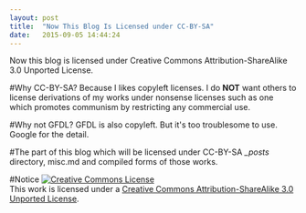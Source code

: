 ```yaml
---
layout: post
title:  "Now This Blog Is Licensed under CC-BY-SA"
date:   2015-09-05 14:44:24
---
```

Now this blog is licensed under Creative Commons Attribution-ShareAlike 3.0 Unported License.

#Why CC-BY-SA?
Because I likes copyleft licenses. I do __NOT__ want others to license
derivations of my works under nonsense licenses such as one which promotes
communism by restricting any commercial use.

#Why not GFDL?
GFDL is also copyleft. But it's too troublesome to use. Google for the detail.

#The part of this blog which will be licensed under CC-BY-SA
_\_posts_ directory, misc.md and compiled forms of those works.

#Notice
<a rel="license" href="http://creativecommons.org/licenses/by-sa/3.0/"><img alt="Creative Commons License" style="border-width:0" src="https://i.creativecommons.org/l/by-sa/3.0/88x31.png" /></a><br />This work is licensed under a <a rel="license" href="http://creativecommons.org/licenses/by-sa/3.0/">Creative Commons Attribution-ShareAlike 3.0 Unported License</a>.
